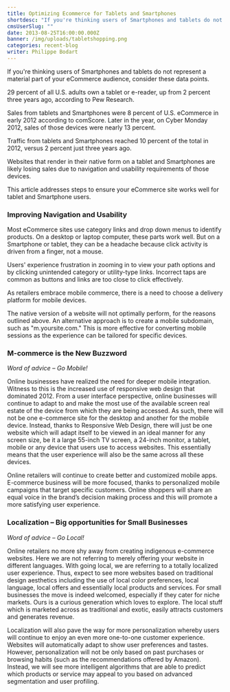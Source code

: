 ```yaml
---
title: Optimizing Ecommerce for Tablets and Smartphones
shortdesc: "If you're thinking users of Smartphones and tablets do not represent a material part of your eCommerce audience, consider these data points.  29 percent of all U.S. adults own a tablet or e-reader, up from 2 percent three years ago, according to Pew Research. "
cmsUserSlug: ""
date: 2013-08-25T16:00:00.000Z
banner: /img/uploads/tabletshopping.png
categories: recent-blog
writer: Philippe Bodart
---
```


If you're thinking users of Smartphones and tablets do not represent a material part of your eCommerce audience, consider these data points.

29 percent of all U.S. adults own a tablet or e-reader, up from 2 percent three years ago, according to Pew Research.

Sales from tablets and Smartphones were 8 percent of U.S. eCommerce in early 2012 according to comScore. Later in the year, on Cyber Monday 2012, sales of those devices were nearly 13 percent.

Traffic from tablets and Smartphones reached 10 percent of the total in 2012, versus 2 percent just three years ago.

Websites that render in their native form on a tablet and Smartphones are likely losing sales due to navigation and usability requirements of those devices.

This article addresses steps to ensure your eCommerce site works well for tablet and Smartphone users.

### Improving Navigation and Usability

Most eCommerce sites use category links and drop down menus to identify products. On a desktop or laptop computer, these parts work well. But on a Smartphone or tablet, they can be a headache because click activity is driven from a finger, not a mouse.

Users' experience frustration in zooming in to view your path options and by clicking unintended category or utility-type links. Incorrect taps are common as buttons and links are too close to click effectively.

As retailers embrace mobile commerce, there is a need to choose a delivery platform for mobile devices.

The native version of a website will not optimally perform, for the reasons outlined above. An alternative approach is to create a mobile subdomain, such as "m.yoursite.com." This is more effective for converting mobile sessions as the experience can be tailored for specific devices.

### M-commerce is the New Buzzword

*Word of advice – Go Mobile!*

Online businesses have realized the need for deeper mobile integration. Witness to this is the increased use of responsive web design that dominated 2012. From a user interface perspective, online businesses will continue to adapt to and make the most use of the available screen real estate of the device from which they are being accessed. As such, there will not be one e-commerce site for the desktop and another for the mobile device. Instead, thanks to Responsive Web Design, there will just be one website which will adapt itself to be viewed in an ideal manner for any screen size, be it a large 55-inch TV screen, a 24-inch monitor, a tablet, mobile or any device that users use to access websites. This essentially means that the user experience will also be the same across all these devices.

Online retailers will continue to create better and customized mobile apps. E-commerce business will be more focused, thanks to personalized mobile campaigns that target specific customers. Online shoppers will share an equal voice in the brand’s decision making process and this will promote a more satisfying user experience.

### Localization – Big opportunities for Small Businesses

*Word of advice – Go Local!*

Online retailers no more shy away from creating indigenous e-commerce websites. Here we are not referring to merely offering your website in different languages. With going local, we are referring to a totally localized user experience. Thus, expect to see more websites based on traditional design aesthetics including the use of local color preferences, local language, local offers and essentially local products and services. For small businesses the move is indeed welcomed, especially if they cater for niche markets. Ours is a curious generation which loves to explore. The local stuff which is marketed across as traditional and exotic, easily attracts customers and generates revenue.

Localization will also pave the way for more personalization whereby users will continue to enjoy an even more one-to-one customer experience. Websites will automatically adapt to show user preferences and tastes. However, personalization will not be only based on past purchases or browsing habits (such as the recommendations offered by Amazon). Instead, we will see more intelligent algorithms that are able to predict which products or service may appeal to you based on advanced segmentation and user profiling.